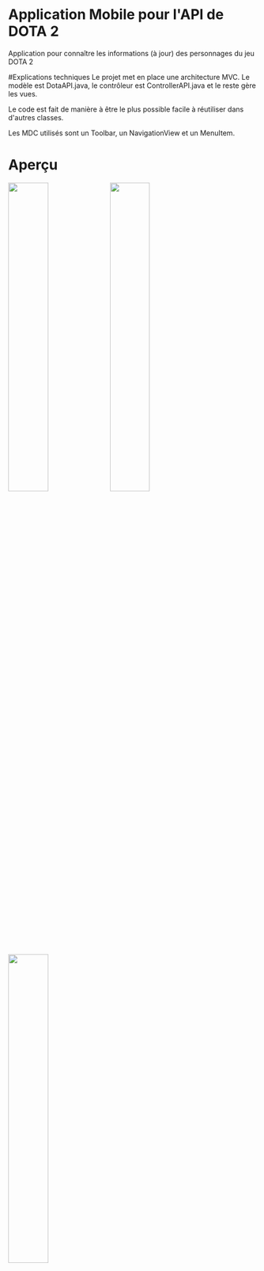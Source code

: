 # Application Mobile pour l'API de DOTA 2
Application pour connaître les informations (à jour) des personnages du jeu DOTA 2

#Explications techniques
Le projet met en place une architecture MVC. Le modèle est DotaAPI.java, le contrôleur est ControllerAPI.java et le reste gère les vues.

Le code est fait de manière à être le plus possible facile à réutiliser dans d'autres classes.

Les MDC utilisés sont un Toolbar, un NavigationView et un MenuItem.

# Aperçu

<img src="https://image.noelshack.com/fichiers/2019/52/2/1577142005-screenshot-20191223-235749.jpg" width="40%">

<img src="https://image.noelshack.com/fichiers/2019/52/2/1577142001-screenshot-20191223-235754.jpg" width="40%">

<img src="https://image.noelshack.com/fichiers/2019/52/1/1577141999-screenshot-20191223-235803.jpg" width="40%">